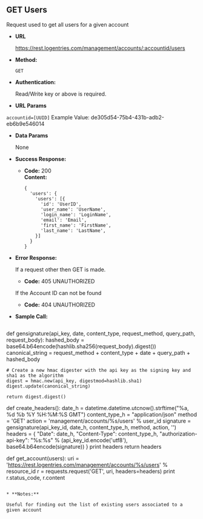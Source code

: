 **GET Users**
----
  Request used to get all users for a given account

* **URL**

  https://rest.logentries.com/management/accounts/:accountid/users

* **Method:**
  

  `GET`

* **Authentication:**

  Read/Write key or above is required.
  
*  **URL Params**
  
  `accountid=[UUID]`
  Example Value: de305d54-75b4-431b-adb2-eb6b9e546014

* **Data Params**

  None

* **Success Response:**
  

  * **Code:** 200 <br />
    **Content:** 
    
    ```
    {
      'users': {
        'users': [{
          'id': 'UserID',
          'user_name': 'UserName',
          'login_name': 'LoginName',
          'email': 'Email',
          'first_name': 'FirstName',
          'last_name': 'LastName',
        }]
      }
    }

    ```
 
* **Error Response:**

  If a request other then GET is made.
  * **Code:** 405 UNAUTHORIZED <br />

  If the Account ID can not be found
  * **Code:** 404 UNAUTHORIZED <br />

* **Sample Call:**

  ``` python
def gensignature(api_key, date, content_type, request_method, query_path, request_body):
    hashed_body = base64.b64encode(hashlib.sha256(request_body).digest())
    canonical_string = request_method + content_type + date + query_path + hashed_body

    # Create a new hmac digester with the api key as the signing key and sha1 as the algorithm
    digest = hmac.new(api_key, digestmod=hashlib.sha1)
    digest.update(canonical_string)

    return digest.digest()


def create_headers():
    date_h = datetime.datetime.utcnow().strftime("%a, %d %b %Y %H:%M:%S GMT")
    content_type_h = "application/json"
    method = 'GET'
    action = 'management/accounts/%s/users' % user_id
    signature = gensignature(api_key_id, date_h, content_type_h, method, action, '')
    headers = {
        "Date": date_h,
        "Content-Type": content_type_h,
        "authorization-api-key": "%s:%s" % (api_key_id.encode('utf8'), base64.b64encode(signature))
    }
    print headers
    return headers


def get_account(users):
    uri = 'https://rest.logentries.com/management/accounts/%s/users' % resource_id
    r = requests.request('GET', uri, headers=headers)
    print r.status_code, r.content

  ```

* **Notes:**

Useful for finding out the list of existing users associated to a given account

